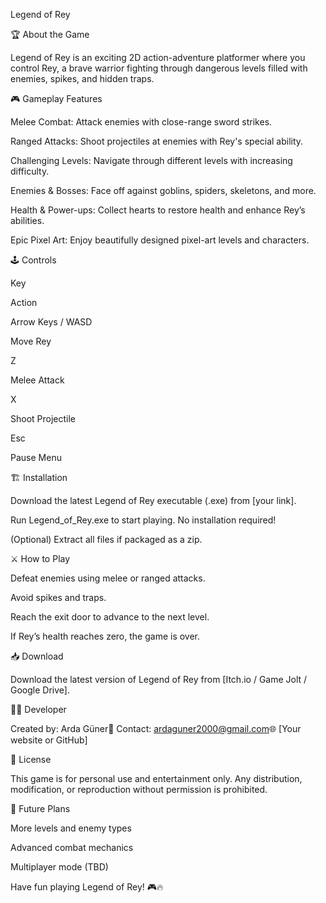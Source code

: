 Legend of Rey

🏆 About the Game

Legend of Rey is an exciting 2D action-adventure platformer where you control Rey, a brave warrior fighting through dangerous levels filled with enemies, spikes, and hidden traps.

🎮 Gameplay Features

Melee Combat: Attack enemies with close-range sword strikes.

Ranged Attacks: Shoot projectiles at enemies with Rey's special ability.

Challenging Levels: Navigate through different levels with increasing difficulty.

Enemies & Bosses: Face off against goblins, spiders, skeletons, and more.

Health & Power-ups: Collect hearts to restore health and enhance Rey’s abilities.

Epic Pixel Art: Enjoy beautifully designed pixel-art levels and characters.

🕹️ Controls

Key

Action

Arrow Keys / WASD

Move Rey

Z

Melee Attack

X

Shoot Projectile

Esc

Pause Menu

🏗️ Installation

Download the latest Legend of Rey executable (.exe) from [your link].

Run Legend_of_Rey.exe to start playing. No installation required!

(Optional) Extract all files if packaged as a zip.

⚔️ How to Play

Defeat enemies using melee or ranged attacks.

Avoid spikes and traps.

Reach the exit door to advance to the next level.

If Rey’s health reaches zero, the game is over.

📥 Download

Download the latest version of Legend of Rey from [Itch.io / Game Jolt / Google Drive].

👨‍💻 Developer

Created by: Arda Güner📧 Contact: ardaguner2000@gmail.com🌐 [Your website or GitHub]

📜 License

This game is for personal use and entertainment only. Any distribution, modification, or reproduction without permission is prohibited.

🚀 Future Plans

More levels and enemy types

Advanced combat mechanics

Multiplayer mode (TBD)

Have fun playing Legend of Rey! 🎮🔥